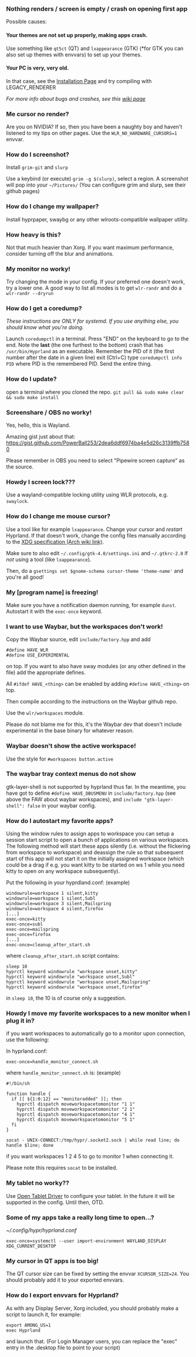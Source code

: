 ### Nothing renders / screen is empty / crash on opening first app
Possible causes:
#### Your themes are not set up properly, making apps crash.
Use something like `qt5ct` (QT) and `lxappearance` (GTK) (*for GTK you can also set up themes with envvars) to set up your themes.

#### Your PC is very, very old.
In that case, see the [Installation Page](https://github.com/hyprwm/Hyprland/wiki/Installation) and try compiling with LEGACY_RENDERER

*For more info about bugs and crashes, see this* *[wiki page](https://github.com/hyprwm/Hyprland/wiki/Crashing-and-bugs)*

### Me cursor no render?
Are you on NVIDIA? If so, then you have been a naughty boy and haven't listened to my tips on other pages. Use the `WLR_NO_HARDWARE_CURSORS=1` envvar.

### How do I screenshot?
Install `grim-git` and `slurp`

Use a keybind (or execute) `grim -g $(slurp)`, select a region. A screenshot will pop into your `~/Pictures/`
(You can configure grim and slurp, see their github pages)

### How do I change my wallpaper?
Install hyprpaper, swaybg or any other wlroots-compatible wallpaper utility.

### How heavy is this?
Not that much heavier than Xorg. If you want maximum performance, consider turning off the blur and animations.

### My monitor no worky!
Try changing the mode in your config. If your preferred one doesn't work, try a lower one.
A good way to list all modes is to get `wlr-randr` and do a `wlr-randr --dryrun`

### How do I get a coredump?
*These instructions are ONLY for systemd. If you use anything else, you should know what you're doing.*

Launch `coredumpctl` in a terminal.
Press "END" on the keyboard to go to the end.
Note the **last** (the one furthest to the bottom) crash that has `/usr/bin/Hyprland` as an executable.
Remember the PID of it (the first number after the date in a given line)
exit (Ctrl+C)
type `coredumpctl info PID` where PID is the remembered PID.
Send the entire thing.

### How do I update?
open a terminal where you cloned the repo.
`git pull && sudo make clear && sudo make install`

### Screenshare / OBS no worky!
Yes, hello, this is Wayland.

Amazing gist just about that: https://gist.github.com/PowerBall253/2dea6ddf6974ba4e5d26c3139ffb7580

Please remember in OBS you need to select "Pipewire screen capture" as the source.

### Howdy I screen lock???
Use a wayland-compatible locking utility using WLR protocols, e.g. `swaylock`.

### How do I change me mouse cursor?
Use a tool like for example `lxappearance`. Change your cursor and _restart_ Hyprland. If that doesn't work, change the config files manually according to the [XDG specification (Arch wiki link)](https://wiki.archlinux.org/title/Cursor_themes#Configuration).

Make sure to also edit `~/.config/gtk-4.0/settings.ini` and `~/.gtkrc-2.0` if _not_ using a tool (like `lxappearance`).

Then, do a `gsettings set $gnome-schema cursor-theme 'theme-name'` and you're all good!

### My [program name] is freezing!
Make sure you have a notification daemon running, for example `dunst`. Autostart it with the `exec-once` keyword.

### I want to use Waybar, but the workspaces don't work!
Copy the Waybar source, edit `include/factory.hpp` and add
```
#define HAVE_WLR
#define USE_EXPERIMENTAL
```
on top. If you want to also have sway modules (or any other defined in the file) add the appropriate defines.

All `#ifdef HAVE_<thing>` can be enabled by adding `#define HAVE_<thing>` on top.

Then compile according to the instructions on the Waybar github repo.

Use the `wlr/workspaces` module.

Please do not blame me for this, it's the Waybar dev that doesn't include experimental in the base binary for whatever reason.

### Waybar doesn't show the active workspace!
Use the style for `#workspaces button.active`

### The waybar tray context menus do not show

gtk-layer-shell is not supported by hyprland thus far. In the meantime, you have got to define `#define HAVE_DBUSMENU` in `include/factory.hpp` (see above the FAW about waybar workspaces), and `include "gtk-layer-shell": false` in your waybar config.

### How do I autostart my favorite apps?

Using the window rules to assign apps to workspace you can setup a session start script to open a bunch of applications on various workspaces. The following method will start these apps silently (i.e. without the flickering from workspace to workspace) and deassign the rule so that subsequent start of this app will not start it on the initially assigned workspace (which could be a drag if e.g. you want kitty to be started on ws 1 while you need kitty to open on any workspace subsequently).

Put the following in your hyprdland.conf: (example)
```
windowrule=workspace 1 silent,kitty
windowrule=workspace 1 silent,Subl
windowrule=workspace 3 silent,Mailspring
windowrule=workspace 4 silent,firefox
[...]
exec-once=kitty
exec-once=subl
exec-once=mailspring
exec-once=firefox
[...]
exec-once=cleanup_after_start.sh
```

where `cleanup_after_start.sh` script contains:
```
sleep 10
hyprctl keyword windowrule "workspace unset,kitty"
hyprctl keyword windowrule "workspace unset,Subl"
hyprctl keyword windowrule "workspace unset,Mailspring"
hyprctl keyword windowrule "workspace unset,firefox"
```

in `sleep 10`, the 10 is of course only a suggestion.

### Howdy I move my favorite workspaces to a new monitor when I plug it in?

if you want workspaces to automatically go to a monitor upon connection, use the following:

In hyprland.conf:
```
exec-once=handle_monitor_connect.sh
```

where `handle_monitor_connect.sh` is: (example)
```
#!/bin/sh

function handle {
  if [[ ${1:0:12} == "monitoradded" ]]; then
    hyprctl dispatch moveworkspacetomonitor "1 1"
    hyprctl dispatch moveworkspacetomonitor "2 1"
    hyprctl dispatch moveworkspacetomonitor "4 1"
    hyprctl dispatch moveworkspacetomonitor "5 1"
  fi
}

socat - UNIX-CONNECT:/tmp/hypr/.socket2.sock | while read line; do handle $line; done
```
if you want workspaces 1 2 4 5 to go to monitor 1 when connecting it. 

Please note this requires `socat` to be installed.

### My tablet no worky??
Use [Open Tablet Driver](https://github.com/OpenTabletDriver/OpenTabletDriver) to configure your tablet. In the future it will be supported in the config. Until then, OTD.

### Some of my apps take a really long time to open...?

*~/.config/hypr/hyprland.conf*
```
exec-once=systemctl --user import-environment WAYLAND_DISPLAY XDG_CURRENT_DESKTOP
```

### My cursor in QT apps is too big!
The QT cursor size can be fixed by setting the envvar `XCURSOR_SIZE=24`. You should probably add it to your exported envvars.

### How do I export envvars for Hyprland?
As with any Display Server, Xorg included, you should probably make a script to launch it, for example:

```
export AMONG_US=1
exec Hyprland
```

and launch that. (For Login Manager users, you can replace the "exec" entry in the .desktop file to point to your script)